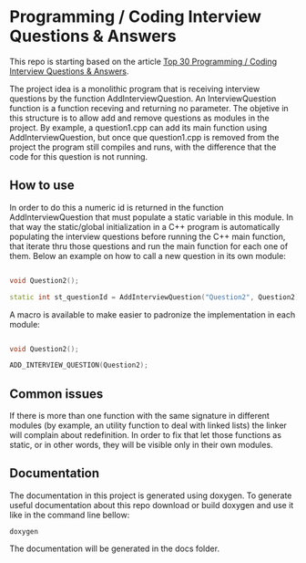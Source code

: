 # Programming / Coding Interview Questions & Answers

This repo is starting based on the article [Top 30 Programming / Coding Interview Questions & Answers](https://www.softwaretestinghelp.com/coding-interview-questions/).

The project idea is a monolithic program that is receiving interview questions by the function AddInterviewQuestion. An InterviewQuestion function is a function receving and returning no parameter. The objetive in this structure is to allow add and remove questions as modules in the project. By example, a question1.cpp can add its main function using AddInterviewQuestion, but once que question1.cpp is removed from the project the program still compiles and runs, with the difference that the code for this question is not running.

## How to use

In order to do this a numeric id is returned in the function AddInterviewQuestion that must populate a static variable in this module. In that way the static/global initialization in a C++ program is automatically populating the interview questions before running the C++ main function, that iterate thru those questions and run the main function for each one of them. Below an example on how to call a new question in its own module:

```//question2.cpp

void Question2();

static int st_questionId = AddInterviewQuestion("Question2", Question2); // called before main().
```

A macro is available to make easier to padronize the implementation in each module:

```//question2.cpp

void Question2();

ADD_INTERVIEW_QUESTION(Question2);
```

## Common issues

If there is more than one function with the same signature in different modules (by example, an utility function to deal with linked lists) the linker will complain about redefinition. In order to fix that let those functions as static, or in other words, they will be visible only in their own modules.

## Documentation

The documentation in this project is generated using doxygen. To generate useful documentation about this repo download or build doxygen and use it like in the command line bellow:

```
doxygen
```

The documentation will be generated in the docs folder.

